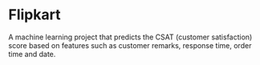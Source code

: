 # Flipkart
A machine learning project that predicts the CSAT (customer satisfaction) score based on features such as customer remarks, response time, order time and date.
